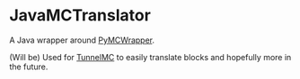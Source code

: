 # JavaMCTranslator
A Java wrapper around [PyMCWrapper](https://github.com/gentlegiantJGC/PyMCTranslate).

(Will be) Used for [TunnelMC](https://github.com/Flonja/TunnelMC) to easily translate blocks and hopefully more in the future.